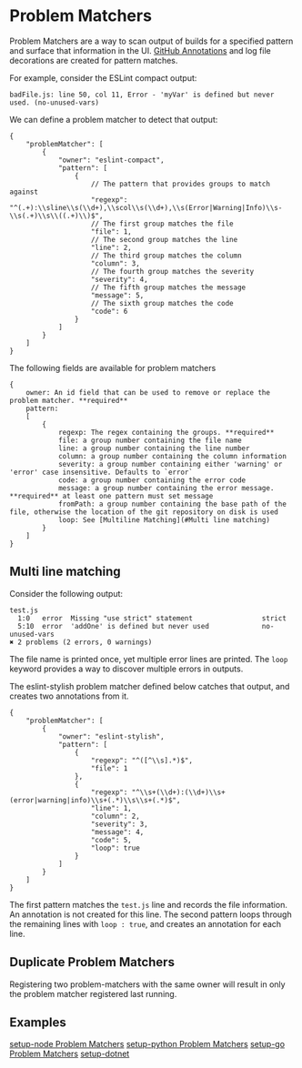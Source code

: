 # Problem Matchers
Problem Matchers are a way to scan output of builds for a specified pattern and surface that information in the UI. [GitHub Annotations](https://developer.github.com/v3/checks/runs/#annotations-object-1) and log file decorations are created for pattern matches.

For example, consider the ESLint compact output:
```
badFile.js: line 50, col 11, Error - 'myVar' is defined but never used. (no-unused-vars)
```
We can define a problem matcher to detect that output:
```
{
    "problemMatcher": [
        {
            "owner": "eslint-compact",
            "pattern": [
                {
                    // The pattern that provides groups to match against
                    "regexp": "^(.+):\\sline\\s(\\d+),\\scol\\s(\\d+),\\s(Error|Warning|Info)\\s-\\s(.+)\\s\\((.+)\\)$",
                    // The first group matches the file
                    "file": 1,
                    // The second group matches the line
                    "line": 2,
                    // The third group matches the column
                    "column": 3,
                    // The fourth group matches the severity
                    "severity": 4,
                    // The fifth group matches the message
                    "message": 5,
                    // The sixth group matches the code
                    "code": 6
                }
            ]
        }
    ]
}
```

The following fields are available for problem matchers

```
{
    owner: An id field that can be used to remove or replace the problem matcher. **required**
    pattern: 
    [
        {
            regexp: The regex containing the groups. **required**
            file: a group number containing the file name
            line: a group number containing the line number
            column: a group number containing the column information
            severity: a group number containing either 'warning' or 'error' case insensitive. Defaults to `error`
            code: a group number containing the error code
            message: a group number containing the error message. **required** at least one pattern must set message
            fromPath: a group number containing the base path of the file, otherwise the location of the git repository on disk is used
            loop: See [Multiline Matching](#Multi line matching)
        }
    ]
}
```


## Multi line matching
Consider the following output:
```
test.js
  1:0   error  Missing "use strict" statement                 strict
  5:10  error  'addOne' is defined but never used             no-unused-vars
✖ 2 problems (2 errors, 0 warnings)
```
The file name is printed once, yet multiple error lines are printed. The `loop` keyword provides a way to discover multiple errors in outputs. 

The eslint-stylish problem matcher defined below catches that output, and creates two annotations from it.

```
{
    "problemMatcher": [
        {
            "owner": "eslint-stylish",
            "pattern": [
                {
                    "regexp": "^([^\\s].*)$",
                    "file": 1
                },
                {
                    "regexp": "^\\s+(\\d+):(\\d+)\\s+(error|warning|info)\\s+(.*)\\s\\s+(.*)$",
                    "line": 1,
                    "column": 2,
                    "severity": 3,
                    "message": 4,
                    "code": 5,
                    "loop": true
                }
            ]
        }
    ]
}
```

The first pattern matches the `test.js` line and records the file information. An annotation is not created for this line.
The second pattern loops through the remaining lines with `loop : true`, and creates an annotation for each line.

## Duplicate Problem Matchers
Registering two problem-matchers with the same owner will result in only the problem matcher registered last running.

## Examples
[setup-node Problem Matchers](https://github.com/actions/setup-node/tree/master/.github)
[setup-python Problem Matchers](https://github.com/actions/setup-python/tree/master/.github)
[setup-go Problem Matchers](https://github.com/actions/setup-go/tree/master/.github)
[setup-dotnet](https://github.com/actions/setup-dotnet/tree/master/.github)
